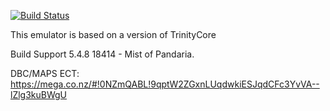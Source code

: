 [![Build Status](https://api.travis-ci.org/caffeine239/548.png)](https://travis-ci.org/caffeine239/548)

This emulator is based on a version of TrinityCore

Build Support 5.4.8 18414 - Mist of Pandaria.

DBC/MAPS ECT: https://mega.co.nz/#!0NZmQABL!9qptW2ZGxnLUqdwkiESJqdCFc3YvVA--lZlg3kuBWgU
